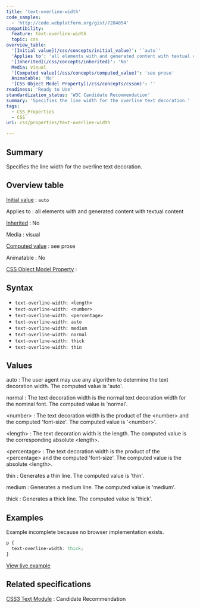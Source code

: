 ```yaml
---
title: 'text-overline-width'
code_samples:
  - 'http://code.webplatform.org/gist/7284054'
compatibility:
  feature: text-overline-width
  topic: css
overview_table:
  '[Initial value](/css/concepts/initial_value)': '`auto`'
  'Applies to': 'all elements with and generated content with textual content'
  '[Inherited](/css/concepts/inherited)': 'No'
  Media: visual
  '[Computed value](/css/concepts/computed_value)': 'see prose'
  Animatable: 'No'
  '[CSS Object Model Property](/css/concepts/cssom)': ''
readiness: 'Ready to Use'
standardization_status: 'W3C Candidate Recommendation'
summary: 'Specifies the line width for the overline text decoration.'
tags:
  - CSS_Properties
  - CSS
uri: css/properties/text-overline-width

---
```

## Summary

Specifies the line width for the overline text decoration.

## Overview table

[Initial value](/css/concepts/initial_value)
:   `auto`

Applies to
:   all elements with and generated content with textual content

[Inherited](/css/concepts/inherited)
:   No

Media
:   visual

[Computed value](/css/concepts/computed_value)
:   see prose

Animatable
:   No

[CSS Object Model Property](/css/concepts/cssom)
:

## Syntax

-   `text-overline-width: <length>`
-   `text-overline-width: <number>`
-   `text-overline-width: <percentage>`
-   `text-overline-width: auto`
-   `text-overline-width: medium`
-   `text-overline-width: normal`
-   `text-overline-width: thick`
-   `text-overline-width: thin`

## Values

auto
:   The user agent may use any algorithm to determine the text decoration width. The computed value is 'auto'.

normal
:   The text decoration width is the normal text decoration width for the nominal font. The computed value is 'normal'.

\<number\>
:   The text decoration width is the product of the \<number\> and the computed 'font-size'. The computed value is '\<number\>'.

\<length\>
:   The text decoration width is the length. The computed value is the corresponding absolute \<length\>.

\<percentage\>
:   The text decoration width is the product of the \<percentage\> and the computed 'font-size'. The computed value is the absolute \<length\>.

thin
:   Generates a thin line. The computed value is 'thin'.

medium
:   Generates a medium line. The computed value is 'medium'.

thick
:   Generates a thick line. The computed value is 'thick'.

## Examples

Example incomplete because no browser implementation exists.

``` css
p {
  text-overline-width: thick;
}
```

[View live example](http://code.webplatform.org/gist/7284054)

## Related specifications

[CSS3 Text Module](http://www.w3.org/TR/2003/CR-css3-text-20030514/#text-decoration-style)
:   Candidate Recommendation
